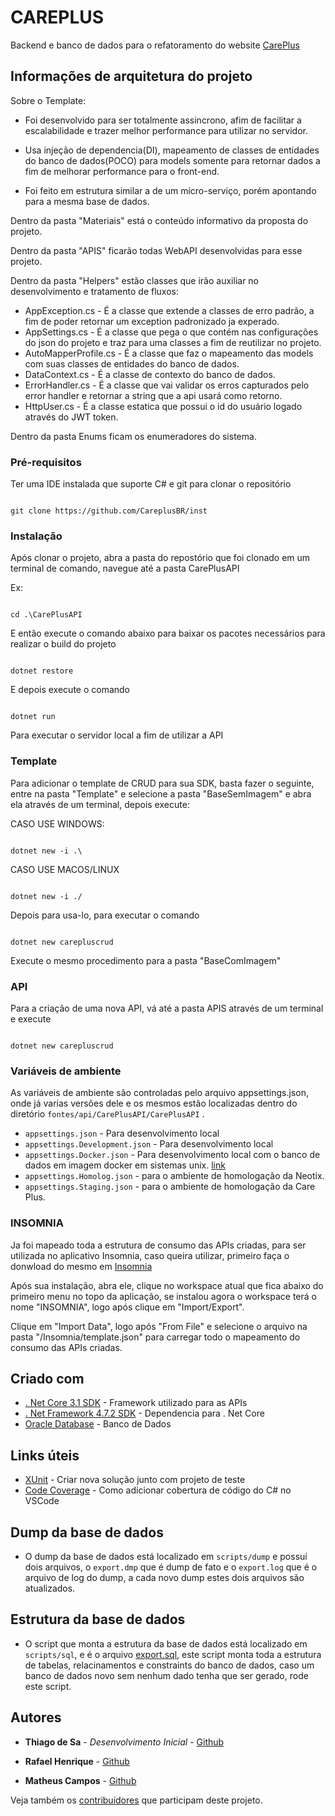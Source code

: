 # CAREPLUS

Backend e banco de dados para o refatoramento do website [CarePlus](https://www.careplus.com.br) 

## Informações de arquitetura do projeto

Sobre o Template:  

* Foi desenvolvido para ser totalmente assincrono, afim de facilitar a escalabilidade e trazer melhor performance para utilizar no servidor.

* Usa injeção de dependencia(DI), mapeamento de classes de entidades do banco de dados(POCO) para models somente para retornar dados a fim de melhorar performance para o front-end.

* Foi feito em estrutura similar a de um micro-serviço, porém apontando para a mesma base de dados.

Dentro da pasta "Materiais" está o conteúdo informativo da proposta do projeto.

Dentro da pasta "APIS" ficarão todas WebAPI desenvolvidas para esse projeto.

Dentro da pasta "Helpers" estão classes que irão auxiliar no desenvolvimento e tratamento de fluxos:

* AppException.cs - É a classe que extende a classes de erro padrão, a fim de poder retornar um exception padronizado ja experado.
* AppSettings.cs - É a classe que pega o que contém nas configurações do json do projeto e traz para uma classes a fim de reutilizar no projeto.
* AutoMapperProfile.cs - É a classe que faz o mapeamento das models com suas classes de entidades do banco de dados.
* DataContext.cs - É a classe de contexto do banco de dados.
* ErrorHandler.cs - É a classe que vai validar os erros capturados pelo error handler e retornar a string que a api usará como retorno.
* HttpUser.cs - É a classe estatica que possui o id do usuário logado através do JWT token.

Dentro da pasta Enums ficam os enumeradores do sistema.

### Pré-requisitos

Ter uma IDE instalada que suporte C# e git para clonar o repositório

``` 

git clone https://github.com/CareplusBR/inst
```

### Instalação

Após clonar o projeto, abra a pasta do repostório que foi clonado em um terminal de comando, navegue até a pasta CarePlusAPI

Ex:

``` 

cd .\CarePlusAPI
```

E então execute o comando abaixo para baixar os pacotes necessários para realizar o build do projeto

``` 

dotnet restore
```

E depois execute o comando

``` 

dotnet run
```

Para executar o servidor local a fim de utilizar a API

### Template

Para adicionar o template de CRUD para sua SDK, basta fazer o seguinte, entre na pasta "Template" e selecione a pasta "BaseSemImagem" e abra ela através de um terminal, depois execute:

CASO USE WINDOWS:

``` 

dotnet new -i .\
```

CASO USE MACOS/LINUX

``` 

dotnet new -i ./
```

Depois para usa-lo, para executar o comando

``` 

dotnet new carepluscrud
```

Execute o mesmo procedimento para a pasta "BaseComImagem"

### API

Para a criação de uma nova API, vá até a pasta APIS através de um terminal e execute

``` 

dotnet new carepluscrud
```

### Variáveis de ambiente

As variáveis de ambiente são controladas pelo arquivo appsettings.json, onde já varias versões dele e os mesmos estão localizadas dentro do diretório `fontes/api/CarePlusAPI/CarePlusAPI` .

* `appsettings.json` - Para desenvolvimento local
* `appsettings.Development.json` - Para desenvolvimento local
* `appsettings.Docker.json` - Para desenvolvimento local com o banco de dados em imagem docker em sistemas unix. [link](https://hub.docker.com/_/oracle-database-enterprise-edition/purchase?plan=08cf8677-bb8f-453c-b667-6b0c24a388d4)
* `appsettings.Homolog.json` - para o ambiente de homologação da Neotix.
* `appsettings.Staging.json` - para o ambiente de homologação da Care Plus.

### INSOMNIA

Ja foi mapeado toda a estrutura de consumo das APIs criadas, para ser utilizada no aplicativo Insomnia, caso queira utilizar, primeiro faça o donwload do mesmo em [Insomnia](https://insomnia.rest/download/)

Após sua instalação, abra ele, clique no workspace atual que fica abaixo do primeiro menu no topo da aplicação, se instalou agora o workspace terá o nome "INSOMNIA", logo após clique em "Import/Export".

Clique em "Import Data", logo após "From File" e selecione o arquivo na pasta "/Insomnia/template.json" para carregar todo o mapeamento do consumo das APIs criadas.

## Criado com

* [. Net Core 3.1 SDK](https://dotnet.microsoft.com/download) - Framework utilizado para as APIs
* [. Net Framework 4.7.2 SDK](https://dotnet.microsoft.com/download/dotnet-framework/net472) - Dependencia para . Net Core
* [Oracle Database](https://www.oracle.com/br/database/technologies/appdev/xe.html) - Banco de Dados

## Links úteis

* [XUnit](https://docs.microsoft.com/pt-br/dotnet/core/testing/unit-testing-with-dotnet-test) - Criar nova solução junto com projeto de teste
* [Code Coverage](https://medium.com/@lorranpalmeira/code-coverage-no-c-com-vscode-cfa3cb6c89d0) - Como adicionar cobertura de código do C# no VSCode

## Dump da base de dados

* O dump da base de dados está localizado em `scripts/dump` e possuí dois arquivos, o `export.dmp` que é dump de fato e o `export.log` que é o arquivo de log do dump, a cada novo dump estes dois arquivos são atualizados.

## Estrutura da base de dados

* O script que monta a estrutura da base de dados está localizado em `scripts/sql`, e é o arquivo [export.sql](./scripts/sql/export/sql), este script monta toda a estrutura de tabelas, relacinamentos e constraints do banco de dados, caso um banco de dados novo sem nenhum dado tenha que ser gerado, rode este script.

## Autores

* **Thiago de Sa** - *Desenvolvimento Inicial* - [Github](https://github.com/neotix-wendel-thiago)

* **Rafael Henrique** - [Github](https://github.com/neotix-rafaelhenrique)

* **Matheus Campos** - [Github](https://github.com/neotix-matheuscampos)

Veja também os [contribuidores](https://github.com/neotix/CarePlus-InstitucionalAPI/contributors) que participam deste projeto.
